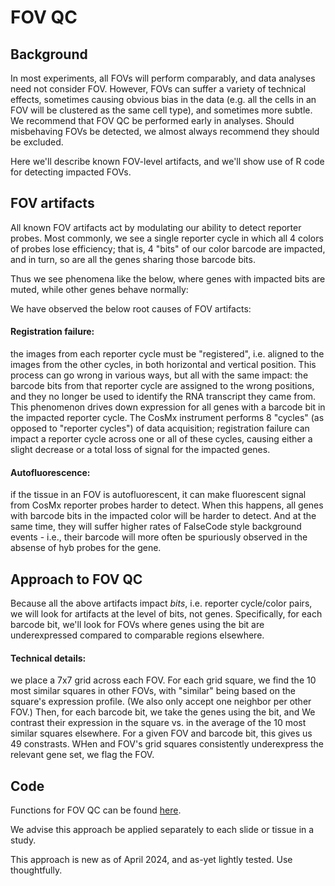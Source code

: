 # FOV QC

## Background

In most experiments, all FOVs will perform comparably, and data analyses need not consider FOV.
However, FOVs can suffer a variety of technical effects, sometimes causing obvious bias in the 
data (e.g. all the cells in an FOV will be clustered as the same cell type), and sometimes more subtle. 
We recommend that FOV QC be performed early in analyses. Should misbehaving FOVs be detected,
we almost always recommend they should be excluded. 

Here we'll describe known FOV-level artifacts, and we'll show use of R code for detecting 
impacted FOVs.

## FOV artifacts

All known FOV artifacts act by modulating our ability to detect reporter probes.
Most commonly, we see a single reporter cycle in which all 4 colors of probes lose efficiency;
that is, 4 "bits" of our color barcode are impacted, and in turn, so are all the genes sharing those barcode bits. 

Thus we see phenomena like the below, where genes with impacted bits are muted, while other genes behave normally:




We have observed the below root causes of FOV artifacts:

#### Registration failure: 
the images from each reporter cycle must be "registered", i.e. 
aligned to the images from the other cycles, in both horizontal and vertical position. 
This process can go wrong in various ways, but all with the same impact: the barcode bits 
from that reporter cycle are assigned to the wrong positions, and they no longer be used
to identify the RNA transcript they came from. This phenomenon drives down expression
for all genes with a barcode bit in the impacted reporter cycle. 
The CosMx instrument performs 8 "cycles" (as opposed to "reporter cycles") of data acquisition;
registration failure can impact a reporter cycle across one or all of these cycles, causing
either a slight decrease or a total loss of signal for the impacted genes. 

#### Autofluorescence: 
if the tissue in an FOV is autofluorescent, it can make fluorescent 
signal from CosMx reporter probes harder to detect. When this happens, all genes with barcode
bits in the impacted color will be harder to detect. And at the same time, they will
suffer higher rates of FalseCode style background events - i.e., their barcode will 
more often be spuriously observed in the absense of hyb probes for the gene. 


## Approach to FOV QC

Because all the above artifacts impact *bits*, i.e. reporter cycle/color pairs, 
we will look for artifacts at the level of bits, not genes. 
Specifically, for each barcode bit, we'll look for FOVs where genes using the bit are
underexpressed compared to comparable regions elsewhere. 

#### Technical details: 

we place a 7x7 grid across each FOV. For each grid square, we find the 10 most similar squares
in other FOVs, with "similar" being based on the square's expression profile. (We also only accept one 
neighbor per other FOV.)
Then, for each barcode bit, we take the genes using the bit, and We contrast their 
expression in the square vs. in the average of the 10 most similar squares elsewhere. 
For a given FOV and barcode bit, this gives us 49 constrasts. 
WHen and FOV's grid squares consistently underexpress the relevant gene set, we flag the FOV.

## Code

Functions for FOV QC can be found [here](code/FOVQC/FOV%20QC/FOV%20QC%20utils.md). 

We advise this approach be applied separately to each slide or tissue in a study. 

This approach is new as of April 2024, and as-yet lightly tested. 
Use thoughtfully. 



